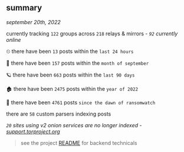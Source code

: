 
## summary
_september 20th, 2022_

currently tracking `122` groups across `218` relays & mirrors - _`92` currently online_

⏲ there have been `13` posts within the `last 24 hours`

🦈 there have been `157` posts within the `month of september`

🪐 there have been `663` posts within the `last 90 days`

🏚 there have been `2475` posts within the `year of 2022`

🦕 there have been `4761` posts `since the dawn of ransomwatch`

there are `58` custom parsers indexing posts

_`20` sites using v2 onion services are no longer indexed - [support.torproject.org](https://support.torproject.org/onionservices/v2-deprecation/)_

> see the project [README](https://github.com/joshhighet/ransomwatch#ransomwatch--) for backend technicals
